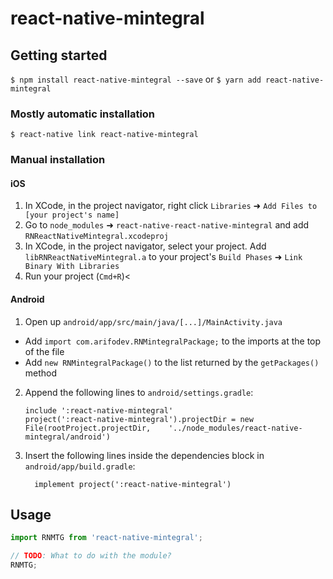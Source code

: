
# react-native-mintegral

## Getting started

`$ npm install react-native-mintegral --save`
or
`$ yarn add react-native-mintegral`

### Mostly automatic installation

`$ react-native link react-native-mintegral`

### Manual installation


#### iOS

1. In XCode, in the project navigator, right click `Libraries` ➜ `Add Files to [your project's name]`
2. Go to `node_modules` ➜ `react-native-react-native-mintegral` and add `RNReactNativeMintegral.xcodeproj`
3. In XCode, in the project navigator, select your project. Add `libRNReactNativeMintegral.a` to your project's `Build Phases` ➜ `Link Binary With Libraries`
4. Run your project (`Cmd+R`)<

#### Android

1. Open up `android/app/src/main/java/[...]/MainActivity.java`
  - Add `import com.arifodev.RNMintegralPackage;` to the imports at the top of the file
  - Add `new RNMintegralPackage()` to the list returned by the `getPackages()` method
2. Append the following lines to `android/settings.gradle`:
  	```
  	include ':react-native-mintegral'
  	project(':react-native-mintegral').projectDir = new File(rootProject.projectDir, 	'../node_modules/react-native-mintegral/android')
  	```
3. Insert the following lines inside the dependencies block in `android/app/build.gradle`:
  	```
      implement project(':react-native-mintegral')
  	```



## Usage
```javascript
import RNMTG from 'react-native-mintegral';

// TODO: What to do with the module?
RNMTG;
```
  